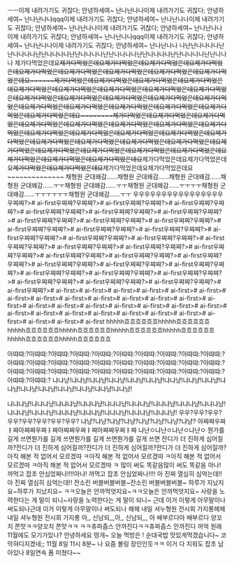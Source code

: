 ㅡㅡ이제 내려가기도 귀찮다; 안녕하세여~ 난나난나나이제 내려가기도 귀찮다; 안녕하세여~ 난나난나나qqq이제 내려가기도 귀찮다; 안녕하세여~ 난나난나나이제 내려가기도 귀찮다; 안녕하세여~ 난나난나나이제 내려가기도 귀찮다; 안녕하세여~ 난나난나나이제 내려가기도 귀찮다; 안녕하세여~ 난나난나나qqq이제 내려가기도 귀찮다; 안녕하세여~ 난나난나나이제 내려가기도 귀찮다; 안녕하세여~ 난나난나나
나난난나나나나난난나나나나난난나나나나난난나나나나난난나나나나난난나나나나난난나나나나난난나나나
제가다먹었은데요~~~~~~제가다먹었은데요제가다먹었은데요제가다먹었은데요제가다먹었은데요~~~~제가다먹었은데요제가다먹었은데요~~~~~~~~제가다먹었은데요제가다먹었은데요~~~~제가다먹었은데요~~~~~~~~~~제가다먹었은데요제가다먹었은데요~~제가다먹었은데요제가다먹었은데요~~~~~~제가다먹었은데요제가다먹었은데요~~~~~~제가다먹었은데요제가다먹었은데요~~제가다먹었은데요제가다먹었은데요~~~~~~제가다먹었은데요제가다먹었은데요~~~~~~~~~~제가다먹었은데요~~제가다먹었은데요~~~~~~제가다먹었은데요제가다먹었은데요~~~~제가다먹었은데요제가다먹었은데요~~~~제가다먹었은데요제가다먹었은데요~~~~~~~~제가다먹었은데요~~~~제가다먹었은데요~~~~~~제가다먹었은데요~~~~~~~~~~~~제가다먹었은데요제가다먹었은데요~~~~제가다먹었은데요제가다먹었은데요~~~~~~~~제가다먹었은데요제가다먹었은데요~~~~제가다먹었은데요제가다먹었은데요~~~~제가다먹었은데요제가다먹었은데요~~~~~~~~~~제가다먹었은데요제가다먹었은데요~~~~~~~~~~제가다먹었은데요제가다먹었은데요~~제가다먹었은데요제가다먹었은데요~~~~~~제가다먹었은데요제가다먹었은데요~~~~~~제가다먹었은데요제가다먹었은데요~~~~~~~~~~~~제가다먹었은데요제가다먹었은데요~~~~~~~~~~제가다먹었은데요제가다먹었은데요~~~~~~~~~~제가다먹었은데요제가다먹었은데요~~~~~~~~~~제가다먹었은데요제가다먹었은데요~~~~~~~~~~~~~~
채형원 군대왜감......채형원 군대왜감......채형원 군대왜감......채형원 군대왜감......ㅜㅜ채형원 군대왜감......ㅜㅜ채형원 군대왜감......ㅜㅜㅜㅜ채형원 군대왜감......ㅜㅜㅜㅜㅜㅜ채형원 군대왜감......ㅜㅜ
우우우우우우우우우우우우우우우우
우쨔쨔?># ai-first우쨔쨔?우쨔쨔?># ai-first우쨔쨔?우쨔쨔?># ai-first우쨔쨔?우쨔쨔?># ai-first우쨔쨔?우쨔쨔?># ai-first우쨔쨔?우쨔쨔?># ai-first우쨔쨔?우쨔쨔?># ai-first우쨔쨔?우쨔쨔?># ai-first우쨔쨔?우쨔쨔?># ai-first우쨔쨔?우쨔쨔?># ai-first우쨔쨔?우쨔쨔?># ai-first우쨔쨔?우쨔쨔?># ai-first우쨔쨔?우쨔쨔?># ai-first우쨔쨔?우쨔쨔?># ai-first우쨔쨔?우쨔쨔?># ai-first우쨔쨔?우쨔쨔?># ai-first우쨔쨔?우쨔쨔?># ai-first우쨔쨔?우쨔쨔?># ai-first우쨔쨔?우쨔쨔?># ai-first우쨔쨔?우쨔쨔?># ai-first우쨔쨔?우쨔쨔?># ai-first우쨔쨔?우쨔쨔?># ai-first우쨔쨔?우쨔쨔?># ai-first우쨔쨔?우쨔쨔?># ai-first우쨔쨔?우쨔쨔?># ai-first우쨔쨔?우쨔쨔?># ai-first우쨔쨔?우쨔쨔?># ai-first우쨔쨔?우쨔쨔?># ai-first우쨔쨔?우쨔쨔?># ai-first우쨔쨔?우쨔쨔?># ai-first우쨔쨔?우쨔쨔?># ai-first우쨔쨔?우쨔쨔?># ai-first우쨔쨔?># ai-first># ai-first># ai-first># ai-first># ai-first># ai-first># ai-first># ai-first># ai-first># ai-first># ai-first># ai-first># ai-first># ai-first># ai-first># ai-first># ai-first># ai-first># ai-first># ai-first># ai-first># ai-first># ai-first># ai-first># ai-first># ai-first># ai-first># ai-first># ai-first># ai-first># ai-first># ai-first
hhhhh흐흐흐흐흐흐hhhhh흐흐흐흐흐흐hhhhh흐흐흐흐흐흐hhhhh흐흐흐흐흐흐hhhhh흐흐흐흐흐흐hhhhh흐흐흐흐흐흐hhhhh흐흐흐흐흐흐hhhhh흐흐흐흐흐흐

아땨땨:?아땨땨:?아땨땨:?아땨땨:?아땨땨:?아땨땨:?아땨땨:?아땨땨:?아땨땨:?아땨땨:?아땨땨:?아땨땨:?아땨땨:?아땨땨:?아땨땨:?아땨땨:?아땨땨:?아땨땨:?아땨땨:?아땨땨:?아땨땨:?아땨땨:?아땨땨:?아땨땨:?아땨땨:?아땨땨:?아땨땨:?아땨땨:?아땨땨:?아땨땨:?아땨땨:?아땨땨:?
냐냐냥!냐냐냥!냐냐냥!냐냐냥!냐냐냥!냐냐냥!냐냐냥!냐냐냥!냐냐냥!냐냐냥!냐냐냥!냐냐냥!냐냐냥!냐냐냥!냐냐냥!냐냐냥!

냐냐냐냥!냐냐냐냥!냐냐냐냥!냐냐냐냥!냐냐냐냥!냐냐냐냥!냐냐냐냥!냐냐냐냥!냐냐냐냥!냐냐냐냥!냐냐냐냥!냐냐냐냥!냐냐냐냥!냐냐냐냥!냐냐냐냥!냐냐냐냥!
우우?우우?우우?우우?우우?우우?우우?우우?
냐냥?냐냥?냐냥?냐냥?냐냥?냐냥?냐냥?냐냥?
아쨔쨔우짜ㅑ쨔아쨔쨔우짜ㅑ쨔아쨔쨔우짜ㅑ쨔아쨔쨔우짜ㅑ쨔
냐냔ㅇ냐냔ㅇ냐냔ㅇ냐냔ㅇ
뭔가를 길게 쓰면뭔가를 길게 쓰면뭔가를 길게 쓰면뭔가를 길게 쓰면
잔디가 더 진하게 심어질까?잔디가 더 진하게 심어질까?잔디가 더 진하게 심어질까?잔디가 더 진하게 심어질까?
아직 해본 적 없어서 모르겠따 ㅋ아직 해본 적 없어서 모르겠따 ㅋ아직 해본 적 없어서 모르겠따 ㅋ아직 해본 적 없어서 모르겠따 ㅋ
많이 써도 똑같음많이 써도 똑같음
아나! 까먹고 잡초 안심었짜나!!!!아나! 까먹고 잡초 안심었짜나!!!!
아 진짜 열심히 심억는데!!아 진짜 열심히 심억는데!!
잔소린 버블버블버블~잔소린 버블버블버블~
하루가 지났지요~하루가 지났지요~
ㅋㅋ오늘은 안까먹엇지요~ㅋㅋ오늘은 안까먹엇지요~
사랑을 노력한다는 게 말이 되니~사랑을 노력한다는 게 말이 되니~
근데 이거 이렇게 아무말이나 써도되나근데 이거 이렇게 아무말이나 써도되나
헤헤 내일 셔누형원 전시회 가지롱헤헤 내일 셔누형원 전시회 가지롱
아,, 신남되,,,아,, 신남되,,,
아 배부르다아 배부르다
양꼬치 쫀맛ㅋㅋ양꼬치 쫀맛ㅋㅋ
ㅋㅋ츄파츕스 안까진다ㅋㅋ츄파츕스 안까진다
꺼억
원래 11월에도 모기가있나?
안녕하세요 떵개~ 오늘 먹방은 !
순대국밥 맛있게먹겠습니다~
코막혀디지겠네;;
11월 8일 11시 8분~
나 요즘 볼링 장인인듯ㅋㅋ
이거 다 지워도 잡초 남아있나
8일연속 폼 미쳤다~~
